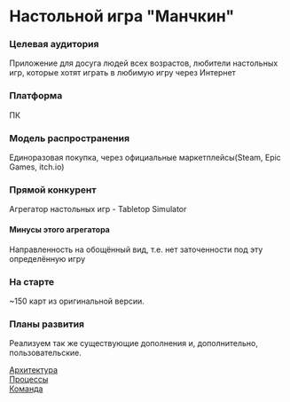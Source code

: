 # Настольной игра "Манчкин" 

### Целевая аудитория
Приложение для досуга людей всех возрастов, любители настольных игр, которые хотят играть в любимую игру через Интернет 

### Платформа 
ПК

### Модель распространения
Единоразовая покупка, через официальные маркетплейсы(Steam, Epic Games, itch.io)

### Прямой конкурент
Агрегатор настольных игр - Tabletop Simulator
#### Минусы этого агрегатора 
Направленность на обощённый вид, т.е. нет заточенности под эту определённую игру

### На старте
~150 карт из оригинальной версии. 
### Планы развития
Реализуем так же существующие дополнения и, дополнительно, пользовательские.


[Архитектура](architecture.md)  
[Процессы](process.md)  
[Команда](team.md)  
